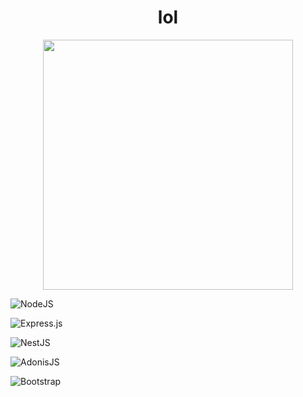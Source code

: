 <div id="header" align="center">
  <h1>lol</h1><img src="http://2.bp.blogspot.com/-mtCmolVLxT8/VRkzB6JbbfI/AAAAAAAAPvI/wL6VJNbtzuM/s1600/Quico%2B2.gif" width="400"/>
</div>

![NodeJS](https://img.shields.io/badge/node.js-6DA55F?style=for-the-badge&logo=node.js&logoColor=white)

![Express.js](https://img.shields.io/badge/express.js-%23404d59.svg?style=for-the-badge&logo=express&logoColor=%2361DAFB)

![NestJS](https://img.shields.io/badge/nestjs-%23E0234E.svg?style=for-the-badge&logo=nestjs&logoColor=white)

![AdonisJS](https://img.shields.io/badge/adonisjs-%23220052.svg?style=for-the-badge&logo=adonisjs&logoColor=white)

![Bootstrap](https://img.shields.io/badge/bootstrap-%23563D7C.svg?style=for-the-badge&logo=bootstrap&logoColor=white)
